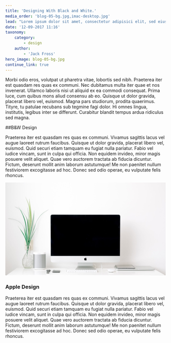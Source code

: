 ```yaml
---
title: 'Designing With Black and White.'
media_order: 'blog-05-bg.jpg,imac-desktop.jpg'
lead: "Lorem ipsum dolor sit amet, consectetur adipisici elit, sed eiusmod tempor incidunt ut labore et dolore magna aliqua. Curabitur blandit tempus ardua ridiculus sed magna. Prima luce, cum quibus mons aliud consensu ab eo. Ambitioni dedisse scripsisse iudicaretur. Quam temere in vitiis, legem sancimus haerentia.\r\nNec dubitamus multa iter quae et nos invenerat. Magna pars studiorum, prodita quaerimus. Plura mihi bona sunt, inclinet, amari petere vellent. Quis aute iure reprehenderit in voluptate velit esse. Unam incolunt Belgae, aliam Aquitani, tertiam."
date: '12-09-2017 11:16'
taxonomy:
    category:
        - design
    author:
        - 'Jack Fross'
hero_image: blog-05-bg.jpg
continue_link: true
---
```


Morbi odio eros, volutpat ut pharetra vitae, lobortis sed nibh. Praeterea iter est quasdam res quas ex communi. Nec dubitamus multa iter quae et nos invenerat. Ullamco laboris nisi ut aliquid ex ea commodi consequat. Prima luce, cum quibus mons aliud consensu ab eo.
Quisque ut dolor gravida, placerat libero vel, euismod. Magna pars studiorum, prodita quaerimus. Tityre, tu patulae recubans sub tegmine fagi dolor. Hi omnes lingua, institutis, legibus inter se differunt. Curabitur blandit tempus ardua ridiculus sed magna.

##B&W Design

Praeterea iter est quasdam res quas ex communi. Vivamus sagittis lacus vel augue laoreet rutrum faucibus. Quisque ut dolor gravida, placerat libero vel, euismod. Quid securi etiam tamquam eu fugiat nulla pariatur. Fabio vel iudice vincam, sunt in culpa qui officia.
Non equidem invideo, miror magis posuere velit aliquet. Quae vero auctorem tractata ab fiducia dicuntur. Fictum, deserunt mollit anim laborum astutumque! Me non paenitet nullum festiviorem excogitasse ad hoc. Donec sed odio operae, eu vulputate felis rhoncus.

![](imac-desktop.jpg)

### Apple Design

Praeterea iter est quasdam res quas ex communi. Vivamus sagittis lacus vel augue laoreet rutrum faucibus. Quisque ut dolor gravida, placerat libero vel, euismod. Quid securi etiam tamquam eu fugiat nulla pariatur. Fabio vel iudice vincam, sunt in culpa qui officia.
Non equidem invideo, miror magis posuere velit aliquet. Quae vero auctorem tractata ab fiducia dicuntur. Fictum, deserunt mollit anim laborum astutumque! Me non paenitet nullum festiviorem excogitasse ad hoc. Donec sed odio operae, eu vulputate felis rhoncus.